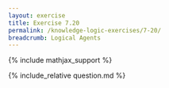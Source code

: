 ```yaml
---
layout: exercise
title: Exercise 7.20
permalink: /knowledge-logic-exercises/7-20/
breadcrumb: Logical Agents
---
```


{% include mathjax_support %}

<div><i class="arrow-up loader" data-chapter="knowledge-logic-exercises" data-exercise="ex_20" data-rating="0"></i></div>
{% include_relative question.md %}
